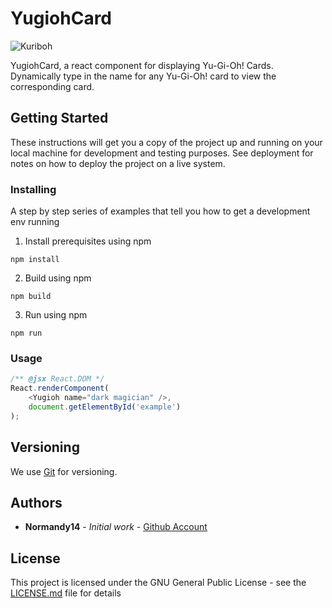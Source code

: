 # YugiohCard

![Kuriboh](https://github.com/normandy14/yugiohCard/blob/master/Kuriboh.jpg?raw=true)

YugiohCard, a react component for displaying Yu-Gi-Oh! Cards.
Dynamically type in the name for any Yu-Gi-Oh! card to view the corresponding card.

## Getting Started

These instructions will get you a copy of the project up and running on your local machine for development and testing purposes. See deployment for notes on how to deploy the project on a live system.


### Installing

A step by step series of examples that tell you how to get a development env running

1. Install prerequisites using npm
```
npm install
```

2. Build using npm

```
npm build
```

3. Run using npm

```
npm run
```

### Usage

```javascript
/** @jsx React.DOM */
React.renderComponent(
    <Yugioh name="dark magician" />,
    document.getElementById('example')
);
```

## Versioning

We use [Git](https://gist.github.com/derhuerst/1b15ff4652a867391f03) for versioning.

## Authors

* **Normandy14** - *Initial work* - [Github Account](https://github.com/Normandy14)

## License

This project is licensed under the GNU General Public License - see the [LICENSE.md](LICENSE.md) file for details

<!--

## Acknowledgments

* Hat tip to anyone whose code was used
* Inspiration
* etc

-->

